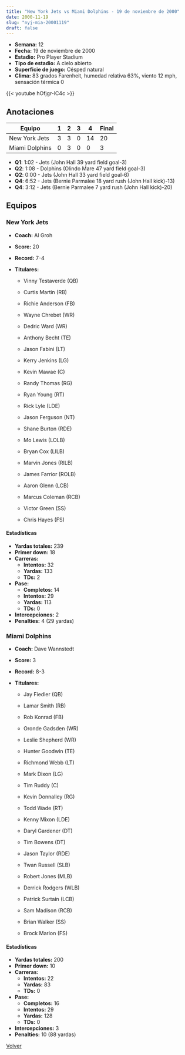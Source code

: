 ```yaml
---
title: "New York Jets vs Miami Dolphins - 19 de noviembre de 2000"
date: 2000-11-19
slug: "nyj-mia-20001119"
draft: false
---
```


- **Semana:** 12
- **Fecha:** 19 de noviembre de 2000
- **Estadio:** Pro Player Stadium
- **Tipo de estadio:** A cielo abierto
- **Superficie de juego:** Césped natural
- **Clima:** 83 grados Farenheit, humedad relativa 63%, viento 12 mph, sensación térmica 0


{{< youtube hOfjgr-lC4c >}}


## Anotaciones
| Equipo | 1 | 2 | 3 | 4 | Final |
|--------|---|---|---|---|-------|
| New York Jets  | 3 | 3 | 0 | 14  | 20 |
| Miami Dolphins  | 0 | 3 | 0 | 0  | 3 |
- **Q1**: 1:02 - Jets (John Hall 39 yard field goal-3)
- **Q2**: 1:08 - Dolphins (Olindo Mare 47 yard field goal-3)
- **Q2**: 0:00 - Jets (John Hall 33 yard field goal-6)
- **Q4**: 6:52 - Jets (Bernie Parmalee 18 yard rush (John Hall kick)-13)
- **Q4**: 3:12 - Jets (Bernie Parmalee 7 yard rush (John Hall kick)-20)


## Equipos


### New York Jets
* **Coach:** Al Groh
* **Score:** 20
* **Record:** 7-4
* **Titulares:** 

  * Vinny Testaverde (QB) 

  * Curtis Martin (RB) 

  * Richie Anderson (FB) 

  * Wayne Chrebet (WR) 

  * Dedric Ward (WR) 

  * Anthony Becht (TE) 

  * Jason Fabini (LT) 

  * Kerry Jenkins (LG) 

  * Kevin Mawae (C) 

  * Randy Thomas (RG) 

  * Ryan Young (RT) 

  * Rick Lyle (LDE) 

  * Jason Ferguson (NT) 

  * Shane Burton (RDE) 

  * Mo Lewis (LOLB) 

  * Bryan Cox (LILB) 

  * Marvin Jones (RILB) 

  * James Farrior (ROLB) 

  * Aaron Glenn (LCB) 

  * Marcus Coleman (RCB) 

  * Victor Green (SS) 

  * Chris Hayes (FS) 

#### Estadísticas
* **Yardas totales:** 239
* **Primer down:** 18
* **Carreras:**
  * **Intentos:** 32
  * **Yardas:** 133
  * **TDs:** 2
* **Pase:**
  * **Completos:** 14
  * **Intentos:** 29
  * **Yardas:** 113
  * **TDs:** 0
* **Intercepciones:** 2
* **Penalties:** 4 (29 yardas)

### Miami Dolphins
* **Coach:** Dave Wannstedt
* **Score:** 3
* **Record:** 8-3
* **Titulares:** 

  * Jay Fiedler (QB) 

  * Lamar Smith (RB) 

  * Rob Konrad (FB) 

  * Oronde Gadsden (WR) 

  * Leslie Shepherd (WR) 

  * Hunter Goodwin (TE) 

  * Richmond Webb (LT) 

  * Mark Dixon (LG) 

  * Tim Ruddy (C) 

  * Kevin Donnalley (RG) 

  * Todd Wade (RT) 

  * Kenny Mixon (LDE) 

  * Daryl Gardener (DT) 

  * Tim Bowens (DT) 

  * Jason Taylor (RDE) 

  * Twan Russell (SLB) 

  * Robert Jones (MLB) 

  * Derrick Rodgers (WLB) 

  * Patrick Surtain (LCB) 

  * Sam Madison (RCB) 

  * Brian Walker (SS) 

  * Brock Marion (FS) 

#### Estadísticas
* **Yardas totales:** 200
* **Primer down:** 10
* **Carreras:**
  * **Intentos:** 22
  * **Yardas:** 83
  * **TDs:** 0
* **Pase:**
  * **Completos:** 16
  * **Intentos:** 29
  * **Yardas:** 128
  * **TDs:** 0
* **Intercepciones:** 3
* **Penalties:** 10 (88 yardas)


[Volver](/historia/2000)
